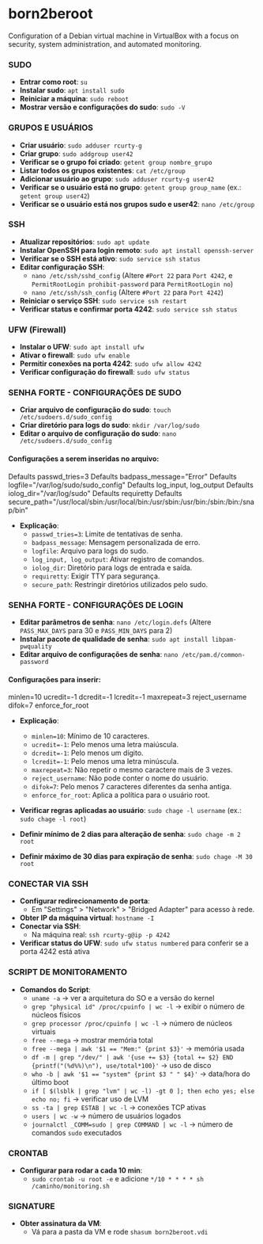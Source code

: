 # born2beroot
Configuration of a Debian virtual machine in VirtualBox with a focus on security, system administration, and automated monitoring.


### SUDO
- **Entrar como root**: `su`
- **Instalar sudo**: `apt install sudo`
- **Reiniciar a máquina**: `sudo reboot`
- **Mostrar versão e configurações do sudo**: `sudo -V`

### GRUPOS E USUÁRIOS
- **Criar usuário**: `sudo adduser rcurty-g`
- **Criar grupo**: `sudo addgroup user42`
- **Verificar se o grupo foi criado**: `getent group nombre_grupo`
- **Listar todos os grupos existentes**: `cat /etc/group`
- **Adicionar usuário ao grupo**: `sudo adduser rcurty-g user42`
- **Verificar se o usuário está no grupo**: `getent group group_name` (ex.: `getent group user42`)
- **Verificar se o usuário está nos grupos sudo e user42**: `nano /etc/group`

### SSH
- **Atualizar repositórios**: `sudo apt update`
- **Instalar OpenSSH para login remoto**: `sudo apt install openssh-server`
- **Verificar se o SSH está ativo**: `sudo service ssh status`
- **Editar configuração SSH**:
  - `nano /etc/ssh/sshd_config` (Altere `#Port 22` para `Port 4242`, e `PermitRootLogin prohibit-password` para `PermitRootLogin no`)
  - `nano /etc/ssh/ssh_config` (Altere `#Port 22` para `Port 4242`)
- **Reiniciar o serviço SSH**: `sudo service ssh restart`
- **Verificar status e confirmar porta 4242**: `sudo service ssh status`

### UFW (Firewall)
- **Instalar o UFW**: `sudo apt install ufw`
- **Ativar o firewall**: `sudo ufw enable`
- **Permitir conexões na porta 4242**: `sudo ufw allow 4242`
- **Verificar configuração do firewall**: `sudo ufw status`

### SENHA FORTE - CONFIGURAÇÕES DE SUDO
- **Criar arquivo de configuração do sudo**: `touch /etc/sudoers.d/sudo_config`
- **Criar diretório para logs do sudo**: `mkdir /var/log/sudo`
- **Editar o arquivo de configuração do sudo**: `nano /etc/sudoers.d/sudo_config`

#### Configurações a serem inseridas no arquivo:
Defaults passwd_tries=3
Defaults badpass_message="Error"
Defaults logfile="/var/log/sudo/sudo_config"
Defaults log_input, log_output
Defaults iolog_dir="/var/log/sudo"
Defaults requiretty
Defaults secure_path="/usr/local/sbin:/usr/local/bin:/usr/sbin:/usr/bin:/sbin:/bin:/snap/bin"

- **Explicação**:
  - `passwd_tries=3`: Limite de tentativas de senha.
  - `badpass_message`: Mensagem personalizada de erro.
  - `logfile`: Arquivo para logs do sudo.
  - `log_input, log_output`: Ativar registro de comandos.
  - `iolog_dir`: Diretório para logs de entrada e saída.
  - `requiretty`: Exigir TTY para segurança.
  - `secure_path`: Restringir diretórios utilizados pelo sudo.

### SENHA FORTE - CONFIGURAÇÕES DE LOGIN
- **Editar parâmetros de senha**: `nano /etc/login.defs` (Altere `PASS_MAX_DAYS` para 30 e `PASS_MIN_DAYS` para 2)
- **Instalar pacote de qualidade de senha**: `sudo apt install libpam-pwquality`
- **Editar arquivo de configurações de senha**: `nano /etc/pam.d/common-password`

#### Configurações para inserir:
minlen=10 ucredit=-1 dcredit=-1 lcredit=-1 maxrepeat=3 reject_username difok=7 enforce_for_root

- **Explicação**:
  - `minlen=10`: Mínimo de 10 caracteres.
  - `ucredit=-1`: Pelo menos uma letra maiúscula.
  - `dcredit=-1`: Pelo menos um dígito.
  - `lcredit=-1`: Pelo menos uma letra minúscula.
  - `maxrepeat=3`: Não repetir o mesmo caractere mais de 3 vezes.
  - `reject_username`: Não pode conter o nome do usuário.
  - `difok=7`: Pelo menos 7 caracteres diferentes da senha antiga.
  - `enforce_for_root`: Aplica a política para o usuário root.

- **Verificar regras aplicadas ao usuário**: `sudo chage -l username` (ex.: `sudo chage -l root`)
- **Definir mínimo de 2 dias para alteração de senha**: `sudo chage -m 2 root`
- **Definir máximo de 30 dias para expiração de senha**: `sudo chage -M 30 root`

### CONECTAR VIA SSH
- **Configurar redirecionamento de porta**:
  - Em "Settings" > "Network" > "Bridged Adapter" para acesso à rede.
- **Obter IP da máquina virtual**: `hostname -I`
- **Conectar via SSH**:
  - Na máquina real: `ssh rcurty-g@ip -p 4242`
- **Verificar status do UFW**: `sudo ufw status numbered` para conferir se a porta 4242 está ativa

### SCRIPT DE MONITORAMENTO
- **Comandos do Script**:
  - `uname -a` -> ver a arquitetura do SO e a versão do kernel
  - `grep "physical id" /proc/cpuinfo | wc -l` -> exibir o número de núcleos físicos
  - `grep processor /proc/cpuinfo | wc -l` -> número de núcleos virtuais
  - `free --mega` -> mostrar memória total
  - `free --mega | awk '$1 == "Mem:" {print $3}'` -> memória usada
  - `df -m | grep "/dev/" | awk '{use += $3} {total += $2} END {printf("(%d%%)\n"), use/total*100}'` -> uso de disco
  - `who -b | awk '$1 == "system" {print $3 " " $4}'` -> data/hora do último boot
  - `if [ $(lsblk | grep "lvm" | wc -l) -gt 0 ]; then echo yes; else echo no; fi` -> verificar uso de LVM
  - `ss -ta | grep ESTAB | wc -l` -> conexões TCP ativas
  - `users | wc -w` -> número de usuários logados
  - `journalctl _COMM=sudo | grep COMMAND | wc -l` -> número de comandos `sudo` executados

### CRONTAB
- **Configurar para rodar a cada 10 min**:
  - `sudo crontab -u root -e` e adicione `*/10 * * * * sh /caminho/monitoring.sh`

### SIGNATURE
- **Obter assinatura da VM**:
  - Vá para a pasta da VM e rode `shasum born2beroot.vdi`
